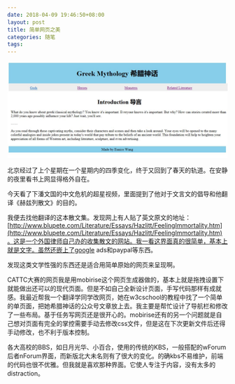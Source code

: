 ```yaml
---
date: 2018-04-09 19:46:50+08:00
layout: post
title: 简单网页之美
categories: 随笔
tags: 
---
```


![](/album/simplepage.jpg)

北京经过了上个星期在一个星期内的四季变化，终于又回到了春天的轨道。在安静的夜里看书上网显得格外自在。

今天看了下潘文国的中文危机的超星视频，里面提到了他对于文言文的倡导和他翻译《赫兹列散文》的目的。

我便去找他翻译的这本散文集。发现网上有人贴了英文原文的地址：[http://www.blupete.com/Literature/Essays/Hazlitt/FeelingImmortality.htm](http://www.blupete.com/Literature/Essays/Hazlitt/FeelingImmortality.htm)。这是一个外国律师自己办的收集散文的网站。我一看这界面真的很简单，基本上就是文字。虽然还嵌上了google ads和paypal等东西。

发现这类文学性强的东西还是适合用简单原始的网页来呈现啊。

CATTC大赛的网页我是用mobirise这个网页生成器做的，基本上就是拖拽设置下就能做出还可以的现代页面。但是不如自己全新设计页面，手写代码那样有成就感。我最近帮我一个翻译学同学改网页，她在w3cschool的教程中找了一个简单的单页面，把她希腊神话的公众号文章放上去。我主要是帮忙设计了导航栏和修改了一些布局。基于任务写网页还是很开心的。mobirise还有的另一个问题就是自己想对页面有完全的掌控需要手动去修改css文件，但是这在下次更新文件后还得手动修改，也不利于版本控制。

各大高校的BBS，如日月光华、小百合，使用的传统的KBS，一般搭配的wForum后者nForum界面，而新版北大未名则有了很大的变化。的确kbs不易维护，前端的代码也很不优雅。但我就是喜欢那种界面。它使人专注于内容，没有太多的distraction。



